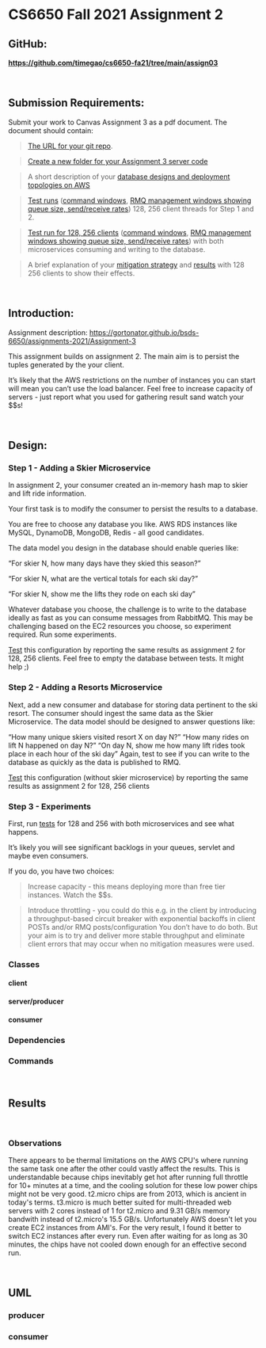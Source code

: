 # CS6650 Fall 2021 Assignment 2

## <a name="github">**GitHub**</a>:

**https://github.com/timegao/cs6650-fa21/tree/main/assign03**

&nbsp;

## **Submission Requirements**:

Submit your work to Canvas Assignment 3 as a pdf document. The document should contain:

> [The URL for your git repo](#github).

> [Create a new folder for your Assignment 3 server code](https://github.com/timegao/cs6650-fa21/tree/main/assign03/src/main/java/server)

> A short description of your [database designs and deployment topologies on AWS](#design)

> [Test runs](#results) ([command windows](#command), [RMQ management windows showing queue size, send/receive rates](#SQS)) 128, 256 client threads for Step 1 and 2.

> [Test run for 128, 256 clients](#results) ([command windows](#command), [RMQ management windows showing queue size, send/receive rates](#SQS)) with both microservices consuming and writing to the database.

> A brief explanation of your [mitigation strategy](#mitigation) and [results](#results) with 128 256 clients to show their effects.

&nbsp;

## **Introduction**:

Assignment description: https://gortonator.github.io/bsds-6650/assignments-2021/Assignment-3

This assignment builds on assignment 2. The main aim is to persist the tuples generated by the your client.

It’s likely that the AWS restrictions on the number of instances you can start will mean you can’t use the load balancer. Feel free to increase capacity of servers - just report what you used for gathering result sand watch your $$s!

&nbsp;

## <a name="design">**Design**</a>:

### Step 1 - Adding a Skier Microservice

In assignment 2, your consumer created an in-memory hash map to skier and lift ride information.

Your first task is to modify the consumer to persist the results to a database.

You are free to choose any database you like. AWS RDS instances like MySQL, DynamoDB, MongoDB, Redis - all good candidates.

The data model you design in the database should enable queries like:

“For skier N, how many days have they skied this season?”

“For skier N, what are the vertical totals for each ski day?”

“For skier N, show me the lifts they rode on each ski day”

Whatever database you choose, the challenge is to write to the database ideally as fast as you can consume messages from RabbitMQ. This may be challenging based on the EC2 resources you choose, so experiment required. Run some experiments.

[Test](#results) this configuration by reporting the same results as assignment 2 for 128, 256 clients. Feel free to empty the database between tests. It might help ;)

### Step 2 - Adding a Resorts Microservice

Next, add a new consumer and database for storing data pertinent to the ski resort. The consumer should ingest the same data as the Skier Microservice. The data model should be designed to answer questions like:

“How many unique skiers visited resort X on day N?”
“How many rides on lift N happened on day N?”
“On day N, show me how many lift rides took place in each hour of the ski day”
Again, test to see if you can write to the database as quickly as the data is published to RMQ.

[Test](#results) this configuration (without skier microservice) by reporting the same results as assignment 2 for 128, 256 clients

### Step 3 - Experiments

First, run [tests](#results) for 128 and 256 with both microservices and see what happens.

It’s likely you will see significant backlogs in your queues, servlet and maybe even consumers.

If you do, you have two choices:

> Increase capacity - this means deploying more than free tier instances. Watch the $$s.

> Introduce throttling - you could do this e.g. in the client by introducing a throughput-based circuit breaker with exponential backoffs in client POSTs and/or RMQ posts/configuration
You don’t have to do both. But your aim is to try and deliver more stable throughput and eliminate client errors that may occur when no mitigation measures were used.

### <a name="classes">**Classes**</a>

#### client

#### server/producer

#### consumer

### <a name="dependencies">**Dependencies**</a>

### <a name="commands">**Commands**</a>

&nbsp;

## <a name="results">**Results**</a>

&nbsp;

### Observations

There appears to be thermal limitations on the AWS CPU's where running the same task one after the other could vastly  affect the results.
This is understandable because chips inevitably get hot after running full throttle for 10+ minutes at a time,
and the cooling solution for these low power chips might not be very good.
t2.micro chips are from 2013, which is ancient in today's terms.
t3.micro is much better suited for multi-threaded web servers with 2 cores instead of 1 for t2.micro and 9.31 GB/s memory bandwith instead of t2.micro's 15.5 GB/s.
Unfortunately AWS doesn't let you create EC2 instances from AMI's. For the very result, I found it better to switch EC2 instances after every run.
Even after waiting for as long as 30 minutes, the chips have not cooled down enough for an effective second run.

&nbsp;

## <a name="uml">**UML**</a>

### producer

### consumer